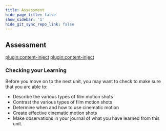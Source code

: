 ```yaml
---
title: Assessment
hide_page_title: false
show_sidebar: '1'
hide_git_sync_repo_link: false
---
```


## Assessment

[plugin:content-inject](../../assignments/_movement_exercise)
[plugin:content-inject](../../assignments/_film-journal)

### Checking your Learning
Before you move on to the next unit, you may want to check to make sure that you are able to:
- Describe the various types of film motion shots
- Contrast the various types of film motion shots
- Determine when and how to use cinematic motion
- Create effective cinematic motion shots
- Make observations in your journal of what you have learned from this unit.
